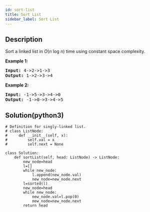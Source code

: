 ```yaml
---
id: sort-list
title: Sort List
sidebar_label: Sort List
---
```

## Description
<div class="description">
<p>Sort a linked list in <em>O</em>(<em>n</em> log <em>n</em>) time using constant space complexity.</p>

<p><strong>Example 1:</strong></p>

<pre>
<strong>Input:</strong> 4-&gt;2-&gt;1-&gt;3
<strong>Output:</strong> 1-&gt;2-&gt;3-&gt;4
</pre>

<p><strong>Example 2:</strong></p>

<pre>
<strong>Input:</strong> -1-&gt;5-&gt;3-&gt;4-&gt;0
<strong>Output:</strong> -1-&gt;0-&gt;3-&gt;4-&gt;5</pre>

</div>

## Solution(python3)
```python3
# Definition for singly-linked list.
# class ListNode:
#     def __init__(self, x):
#         self.val = x
#         self.next = None

class Solution:
    def sortList(self, head: ListNode) -> ListNode:
        new_node=head
        l=[]
        while new_node:
            l.append(new_node.val)
            new_node=new_node.next
        l=sorted(l)
        new_node=head
        while new_node:
            new_node.val=l.pop(0)
            new_node=new_node.next
        return head
```